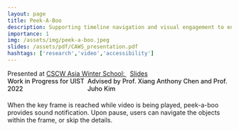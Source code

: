 ```yaml
---
layout: page
title: Peek-A-Boo
description: Supporting timeline navigation and visual engagement to enhance the information seeking experience of videos for blind and low visioned people
importance: 1
img: /assets/img/peek-a-boo.jpeg
slides: /assets/pdf/CAWS_presentation.pdf
hashtags: ['research','video','accessibility']
---
```


<div class="row ml-1 mr-1 mb-3 p-0">
    <div class="col-md-0">
        <span>Presented at</span>
        <a href="https://cscwaws2020.github.io" target="_blank"> CSCW Asia Winter School: </a>
        &nbsp;
        <a href="https://minahuh.com/assets/pdf/CAWS_presentation.pdf" target="_blank">   <i class="fas fa-chalkboard"></i> Slides</a>
    </div>
</div>

<div  style="display: flex; justify-content: space-between; font-weight: 500; margin-bottom: 20px"> 
    <span>Work in Progress for UIST 2022</span>
    <span>Advised by Prof. Xiang Anthony Chen and Prof. Juho Kim</span>
</div>

<div class="row justify-content-md-center">
    <div class="col-sm-6 justify-content-md-center">
        <img class="img-fluid rounded z-depth-1" src="{{ '/assets/img/peek-a-boo.jpeg' | relative_url }}" alt="" title="Flow of how SinkDaT detects and translate Sin-Ko words"/>
    </div>
</div>
<div class="caption">
    When the key frame is reached while video is being played, peek-a-boo provides sound notification. Upon pause, users can navigate the objects within the frame, or skip the details.
</div>
